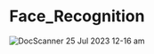 # Face_Recognition
![DocScanner 25 Jul 2023 12-16 am](https://github.com/Badhan0/Face_Recognition/assets/86283575/066f230b-e4f5-42da-b1c5-e28ee1bab424)
